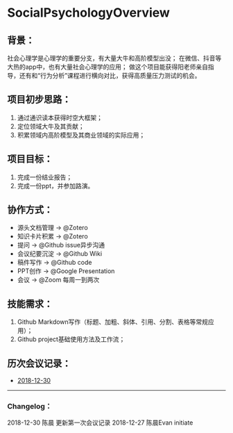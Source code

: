 # SocialPsychologyOverview
## 背景：

社会心理学是心理学的重要分支，有大量大牛和高阶模型出没；
在微信、抖音等大热的app中，也有大量社会心理学的应用；
做这个项目能获得阳老师亲自指导，还有和“行为分析”课程进行横向对比，获得高质量压力测试的机会。

## 项目初步思路：
1. 通过通识读本获得时空大框架；
2. 定位领域大牛及其贡献；
3. 积累领域内高阶模型及其商业领域的实际应用；

## 项目目标：
1. 完成一份结业报告；
2. 完成一份ppt，并参加路演。

## 协作方式：
* 源头文档管理 -> @Zotero
* 知识卡片积累 -> @Zotero
* 提问        -> @Github issue异步沟通
* 会议纪要沉淀 -> @Github Wiki
* 稿件写作    -> @Github code
* PPT创作     -> @Google Presentation
* 会议        -> @Zoom 每周一到两次
  
## 技能需求：
1. Github Markdown写作（标题、加粗、斜体、引用、分割、表格等常规应用）；
2. Github project基础使用方法及工作流；
  
## 历次会议记录：
* [2018-12-30](https://github.com/evanchan92/SocialPsychologyOverview/wiki/2018-12-30-%E4%BC%9A%E8%AE%AE%E8%AE%B0%E5%BD%95)

---

### Changelog：
2018-12-30  陈晨      更新第一次会议记录
2018-12-27  陈晨Evan  initiate

